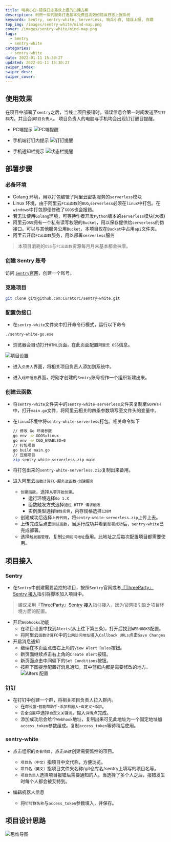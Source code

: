 ```yaml
---
title: 哨兵小白-错误日志高效上报的白嫖方案
description: 利用一系列服务打造基本免费且高效的错误日志上报系统
keywords: Sentry, sentry-white, ServerLess, 哨兵小白, 错误上报, 白嫖
top_img: /images/sentry-white/mind-map.png
cover: /images/sentry-white/mind-map.png
tags:
  - Sentry
  - sentry-white
categories:
  - sentry-white
date: 2022-01-11 15:30:27
updated: 2022-01-11 15:30:27
swiper_index:
swiper_desc:
swiper_cover:
---
```

## 使用效果

在项目中部署了`sentry`之后，当线上项目报错时，错误信息会第一时间发送至`钉钉群`内，并且会`@项目负责人`。
项目负责人的电脑与手机均会出现钉钉醒目提醒。

* PC端提示
![PC端提醒](/images/sentry-white/SentryWhite01.png)

* 手机端钉钉内提示
![钉钉提醒](/images/sentry-white/SentryWhite02.jpg)

* 手机通知栏提示
![状态栏提醒](/images/sentry-white/SentryWhite04.jpg)

## 部署步骤

### 必备环境

* Golang 环境，用以打包编辑了阿里云密钥服务的`serverless`模块
* Linux 环境，由于阿里云`FC云函数`的`BUG`,`serverless`必须在`linux`中打包。在`windows`中打包即便修改了`GOOS`也会报错。
* 若无法使用`Golang`环境，可等待作者开发`Python`版本的`serverless`模块(大概)
* 阿里云`OSS`拥有一个私有读写权限的`Bucket`，用以保存提供给`serverless`的伪接口。可以与其他服务公用`Bucket`，本项目仅在`Bucket`中占用`api`文件夹。
* 阿里云开启`FC云函数`服务，用以部署`serverless`服务

> 本项目消耗的`OSS`与`FC云函数`资源每月月末基本都会抹零。

### 创建 Sentry 账号

访问 [`Sentry`官网](https://sentry.io)，创建一个账号。

### 克隆项目

```bash
git clone git@github.com:CuratorC/sentry-white.git
```

### 配置伪接口

* 在`sentry-white`文件夹中打开命令行模式，运行以下命令

```bash
./sentry-white-go.exe
```

* 浏览器会自动打开`HTML`页面，在此页面配置`阿里云 OSS`信息。

![项目设置](/images/sentry-white/SentryWhite03.png)

* 进入`负责人`界面，将相关项目负责人添加到系统中。

* 进入`组织信息`界面，将刚才创建的`Sentry`账号视作一个组织新建出来。

### 创建云函数

* 将`sentry-white`文件夹中的`sentry-white-serverless`文件夹复制至`GOPATH`中，打开`main.go`文件，将阿里云相关的四条参数填写至文件头的变量中。
* 在`linux`环境中将`sentry-white-serverless`打包。相关命令如下
  ```bash
  // 修改 Go 环境参数
  go env -w GOOS=linux
  go env -w CGO_ENABLED=0
  // 打包项目
  go build main.go
  // 压缩项目
  zip sentry-white-serverless.zip main
  ```
* 将打包出来的`sentry-white-serverless.zip`复制出来备用。

* 进入阿里云`函数计算FC`-`服务及函数`-`创建服务`
  * `创建函数`，选择`从零开始创建`。
    * 运行环境选择`Go 1.X`
    * 函数触发方式选择`通过 HTTP 请求触发`
    * 实例类型选择`弹性实例`，内存规格选择`128M`
  * 创建成功后选择`上传代码`，将`sentry-white-serverless.zip`上传上去。
  * 上传完成后点击`测试函数`，当运行成功并看到`部署成功`后，`sentry-white`已完成部署。
  * 选择`触发器管理`，复制`公网访问地址`备用。此地址之后每次配置项目都需要使用。

## 项目接入

### Sentry

* 在`Sentry`中创建需要监控的项目，按照`Sentry`官网或者[『ThreeParty』Sentry 接入](/three-party/SentryUse)指引将脚本加入项目中。
> 建议采用[『ThreeParty』Sentry 接入](/three-party/SentryUse)指引接入，因为官网指引缺乏项目环境方面的配置。
* 开启`Webhooks`功能
  * 在项目设置中找到`Alerts`(从上往下第三条)，打开后找到`WEBHOOKS`配置。
  * 将阿里云`函数计算FC`中的`公网访问地址`填入`Callback URLs`点击`Save Changes`
* 开启消息通知
  * 继续在本页面点击右上角的`View Alert Rules`按钮。
  * 新页面继续点击右上角的`Create Alert`按钮。
  * 新页面点击中间偏下的`Set Conditions`按钮。
  * 按照下图提示配置好消息通知。其中蓝框内都是需要修改的地方。
  ![Alters 配置](/images/sentry-white/SentryWhite05.png)

### 钉钉

* 在钉钉中创建一个群，将相关项目负责人拉入群内。
  * 在`群设置`-`智能群助手`-`添加机器人`-`自定义`-`添加`。
  * `安全设置`中选择`自定义关键词`，输入`详情`点完成。
  * 添加成功后会给个`Webhook`地址，复制出来可见此地址为一个固定地址加`access_token`参数组成。复制`access_token`等待稍后使用。

### sentry-white

* 点击组织的`查看项目`，点击`新建`创建需要监控的项目。
  * `项目名（中文）`指项目中文代称，方便浏览。
  * `项目名（英文）`指项目文件夹名称/git仓库名/sentry上填写的项目名等。
  * `项目负责人`选择项目报错后需要通知的人。当选择了多个人之后，报错发生时每个人都会被艾特到。

* 编辑机器人信息
  * 将`钉钉群名称`与`access_token`参数填入，并保存。

## 项目设计思路
![思维导图](/images/sentry-white/mind-map.png)
